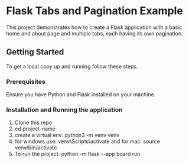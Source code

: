 # Flask Tabs and Pagination Example

This project demonstrates how to create a Flask application with a basic home and about page and multiple tabs, each having its own pagination.

## Getting Started

To get a local copy up and running follow these steps.

### Prerequisites

Ensure you have Python and Flask installed on your machine.

### Installation and Running the application

1. Clone this repo
2. cd project-name
3. create a virtual env: python3 -m venv venv
4. for windows use: venv\Scripts\activate and for mac: source venv/bin/activate
5. To run the project: python -m flask --app board run
